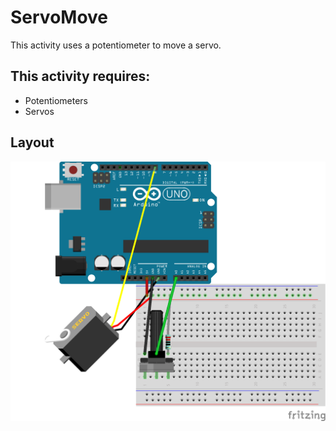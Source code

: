 # ServoMove
This activity uses a potentiometer to move a servo.

## This activity requires:
* Potentiometers
* Servos

## Layout
![Layout](https://github.com/unoacm/Arduino-Workshop/blob/master/activities/ServoMove/ServoMove.png)